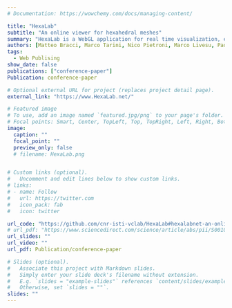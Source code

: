 ```yaml
---
# Documentation: https://wowchemy.com/docs/managing-content/

title: "HexaLab"
subtitle: "An online viewer for hexahedral meshes"
summary: "HexaLab is a WebGL application for real time visualization, exploration and assessment of hexahedral meshes. This visualization tool targets both users and scholars. Practitioners who employ hexmeshes for Finite Element Analysis, can readily check mesh quality and assess its usability for simulation. Researchers involved in mesh generation may use HexaLab to perform a detailed analysis of the mesh structure, isolating weak points and testing new solutions to improve on the state of the art and generate high quality images. The system also offers immediate access to a repository containing all the publicly available meshes produced with the most recent techniques for hex mesh generation."
authors: [Matteo Bracci, Marco Tarini, Nico Pietroni, Marco Livesu, Paolo Cignoni]
tags:
  - Web Publising
show_date: false
publications: ["conference-paper"]
Publication: conference-paper

# Optional external URL for project (replaces project detail page).
external_link: "https://www.HexaLab.net/"

# Featured image
# To use, add an image named `featured.jpg/png` to your page's folder.
# Focal points: Smart, Center, TopLeft, Top, TopRight, Left, Right, BottomLeft, Bottom, BottomRight.
image:
  caption: ""
  focal_point: ""
  preview_only: false
  # filename: HexaLab.png


# Custom links (optional).
#   Uncomment and edit lines below to show custom links.
# links:
# - name: Follow
#   url: https://twitter.com
#   icon_pack: fab
#   icon: twitter

url_code: "https://github.com/cnr-isti-vclab/HexaLab#hexalabnet-an-online-viewer-for-hexahedral-meshes"
# url_pdf: "https://www.sciencedirect.com/science/article/abs/pii/S0010448518304238?via%3Dihub"
url_slides: ""
url_video: ""
url_pdf: Publication/conference-paper

# Slides (optional).
#   Associate this project with Markdown slides.
#   Simply enter your slide deck's filename without extension.
#   E.g. `slides = "example-slides"` references `content/slides/example-slides.md`.
#   Otherwise, set `slides = ""`.
slides: ""
---
```

